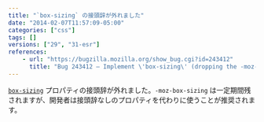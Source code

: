 ```yaml
---
title: "`box-sizing` の接頭辞が外れました"
date: "2014-02-07T11:57:09-05:00"
categories: ["css"]
tags: []
versions: ["29", "31-esr"]
references:
    - url: "https://bugzilla.mozilla.org/show_bug.cgi?id=243412"
      title: "Bug 243412 – Implement \'box-sizing\' (dropping the -moz- prefix)"
---
```

[`box-sizing`](https://developer.mozilla.org/docs/Web/CSS/box-sizing) プロパティの接頭辞が外れました。`-moz-box-sizing` は一定期間残されますが、開発者は接頭辞なしのプロパティを代わりに使うことが推奨されます。
